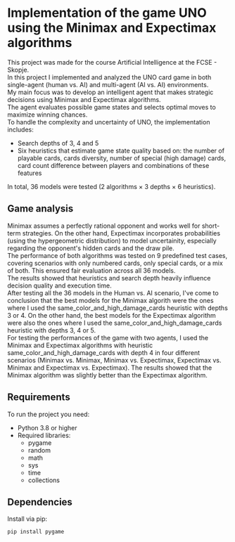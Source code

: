 # Implementation of the game UNO using the Minimax and Expectimax algorithms
This project was made for the course Artificial Intelligence at the FCSE - Skopje. \
In this project I implemented and analyzed the UNO card game in both single-agent (human vs. AI) and multi-agent (AI vs. AI) environments. \
My main focus was to develop an intelligent agent that makes strategic decisions using Minimax and Expectimax algorithms. \
The agent evaluates possible game states and selects optimal moves to maximize winning chances. \
To handle the complexity and uncertainty of UNO, the implementation includes:
- Search depths of 3, 4 and 5
- Six heuristics that estimate game state quality based on: the number of playable cards, cards diversity, number of special (high damage) cards, card count difference between players and combinations of these features 

In total, 36 models were tested (2 algorithms × 3 depths × 6 heuristics).

## Game analysis
Minimax assumes a perfectly rational opponent and works well for short-term strategies. On the other hand, Expectimax incorporates probabilities (using the hypergeometric distribution) to model uncertainity, especially regarding the opponent's hidden cards and the draw pile. \
The performance of both algorithms was tested on 9 predefined test cases, covering scenarios with only numbered cards, only special cards, or a mix of both. This ensured fair evaluation across all 36 models. \
The results showed that heuristics and search depth heavily influence decision quality and execution time. \
After testing all the 36 models in the Human vs. AI scenario, I've come to conclusion that the best models for the Minimax algorith were the ones where I used the same_color_and_high_damage_cards heuristic with depths 3 or 4. On the other hand, the best models for the Expectimax algorithm were also the ones where I used the same_color_and_high_damage_cards heuristic with depths 3, 4 or 5.\
For testing the performances of the game with two agents, I used the Minimax and Expectimax algorithms with heuristic same_color_and_high_damage_cards with depth 4 in four different scenarios (Minimax vs. Minimax, Minimax vs. Expectimax, Expectimax vs. Minimax and Expectimax vs. Expectimax). The results showed that the Minimax algorithm was slightly better than the Expectimax algorithm.

## Requirements
To run the project you need:
- Python 3.8 or higher
- Required libraries:
    - pygame
    - random
    - math
    - sys
    - time
    - collections

## Dependencies
Install via pip: 
```
pip install pygame
